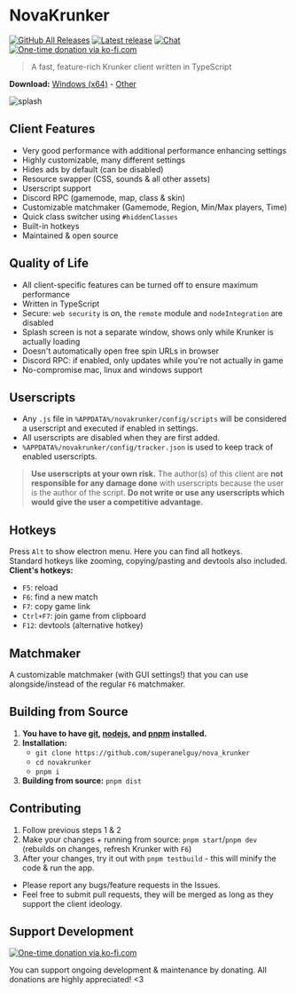# NovaKrunker

[![GitHub All Releases](https://img.shields.io/github/downloads/superanelguy/novakrunker/total.svg)](https://github.com/superanelguy/novakrunker/releases/latest)
[![Latest release](https://img.shields.io/github/downloads/superanelguy/novakrunker/latest/total)](https://github.com/superanelguy/novakrunker/releases/latest)
[![Chat](https://img.shields.io/discord/966300714060116008)](https://discord.gg/ZeVuxG7gQJ)
[![One-time donation via ko-fi.com](https://img.shields.io/badge/donate-ko--fi-%23ff5e5b?logo=kofi)](https://ko-fi.com/superanelguy)

> A fast, feature-rich Krunker client written in TypeScript

**Download:**
[Windows (x64)](https://github.com/superanelguy/novakrunker/releases/latest/download/novakrunker-setup-win-x64.exe) -
[Other](https://github.com/superanelguy/novakrunker/releases/latest)

![splash](assets/blank_splash.png)

## Client Features
- Very good performance with additional performance enhancing settings
- Highly customizable, many different settings
- Hides ads by default (can be disabled)
- Resource swapper (CSS, sounds & all other assets)
- Userscript support
- Discord RPC (gamemode, map, class & skin)
- Customizable matchmaker (Gamemode, Region, Min/Max players, Time)
- Quick class switcher using `#hiddenClasses`
- Built-in hotkeys
- Maintained & open source

## Quality of Life
- All client-specific features can be turned off to ensure maximum performance
- Written in TypeScript
- Secure: `web security` is on, the `remote` module and `nodeIntegration` are disabled
- Splash screen is not a separate window, shows only while Krunker is actually loading
- Doesn't automatically open free spin URLs in browser
- Discord RPC: if enabled, only updates while you're not actually in game
- No-compromise mac, linux and windows support

## Userscripts
- Any `.js` file in `%APPDATA%/novakrunker/config/scripts` will be considered a userscript and executed if enabled in settings.
- All userscripts are disabled when they are first added.
- `%APPDATA%/novakrunker/config/tracker.json` is used to keep track of enabled userscripts.

> **Use userscripts at your own risk.** The author(s) of this client are **not responsible for any damage done** with userscripts because the user is the author of the script.
> **Do not write or use any userscripts which would give the user a competitive advantage.**

## Hotkeys

Press `Alt` to show electron menu. Here you can find all hotkeys.  
Standard hotkeys like zooming, copying/pasting and devtools also included.  
**Client's hotkeys:**
- `F5`: reload
- `F6`: find a new match
- `F7`: copy game link
- `Ctrl+F7`: join game from clipboard
- `F12`: devtools (alternative hotkey)

## Matchmaker
A customizable matchmaker (with GUI settings!) that you can use alongside/instead of the regular `F6` matchmaker.

## Building from Source
1. **You have to have [git](https://git-scm.com/downloads), [nodejs](https://nodejs.org/en/download/), and [pnpm](https://pnpm.io/installation) installed.**
2. **Installation:**
   - `git clone https://github.com/superanelguy/nova_krunker`
   - `cd novakrunker`
   - `pnpm i`
3. **Building from source:** `pnpm dist`

## Contributing
1. Follow previous steps 1 & 2
2. Make your changes + running from source: `pnpm start`/`pnpm dev` (rebuilds on changes, refresh Krunker with `F6`)
3. After your changes, try it out with `pnpm testbuild` - this will minify the code & run the app.
- Please report any bugs/feature requests in the Issues.
- Feel free to submit pull requests, they will be merged as long as they support the client ideology.

## Support Development
[![One-time donation via ko-fi.com](https://ko-fi.com/img/githubbutton_sm.svg)](https://ko-fi.com/superanelguy)

You can support ongoing development & maintenance by donating. All donations are highly appreciated! <3
